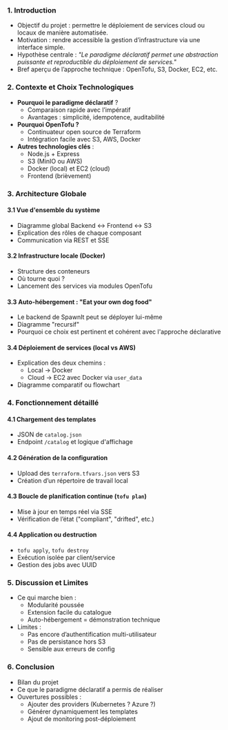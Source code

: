 ### 1. **Introduction**

- Objectif du projet : permettre le déploiement de services cloud ou locaux de manière automatisée.
- Motivation : rendre accessible la gestion d’infrastructure via une interface simple.
- Hypothèse centrale : *"Le paradigme déclaratif permet une abstraction puissante et reproductible du déploiement de services."*
- Bref aperçu de l’approche technique : OpenTofu, S3, Docker, EC2, etc.



### 2. **Contexte et Choix Technologiques**

- **Pourquoi le paradigme déclaratif** ?
  - Comparaison rapide avec l’impératif
  - Avantages : simplicité, idempotence, auditabilité
- **Pourquoi OpenTofu ?**
  - Continuateur open source de Terraform
  - Intégration facile avec S3, AWS, Docker
- **Autres technologies clés** :
  - Node.js + Express
  - S3 (MinIO ou AWS)
  - Docker (local) et EC2 (cloud)
  - Frontend (brièvement)



### 3. **Architecture Globale**



#### 3.1 Vue d'ensemble du système

- Diagramme global Backend ↔ Frontend ↔ S3
- Explication des rôles de chaque composant
- Communication via REST et SSE



#### 3.2 Infrastructure locale (Docker)

- Structure des conteneurs
- Où tourne quoi ?
- Lancement des services via modules OpenTofu



#### 3.3 Auto-hébergement : "Eat your own dog food"

- Le backend de SpawnIt peut se déployer lui-même
- Diagramme "recursif"
- Pourquoi ce choix est pertinent et cohérent avec l'approche déclarative



#### 3.4 Déploiement de services (local vs AWS)

- Explication des deux chemins :
  - Local → Docker
  - Cloud → EC2 avec Docker via `user_data`
- Diagramme comparatif ou flowchart



### 4. **Fonctionnement détaillé**



#### 4.1 Chargement des templates

- JSON de `catalog.json`
- Endpoint `/catalog` et logique d'affichage



#### 4.2 Génération de la configuration

- Upload des `terraform.tfvars.json` vers S3
- Création d’un répertoire de travail local



#### 4.3 Boucle de planification continue (`tofu plan`)

- Mise à jour en temps réel via SSE
- Vérification de l’état ("compliant", "drifted", etc.)



#### 4.4 Application ou destruction

- `tofu apply`, `tofu destroy`
- Exécution isolée par client/service
- Gestion des jobs avec UUID



### 5. **Discussion et Limites**

- Ce qui marche bien :
  - Modularité poussée
  - Extension facile du catalogue
  - Auto-hébergement = démonstration technique
- Limites :
  - Pas encore d’authentification multi-utilisateur
  - Pas de persistance hors S3
  - Sensible aux erreurs de config



### 6. **Conclusion**

- Bilan du projet
- Ce que le paradigme déclaratif a permis de réaliser
- Ouvertures possibles :
  - Ajouter des providers (Kubernetes ? Azure ?)
  - Générer dynamiquement les templates
  - Ajout de monitoring post-déploiement